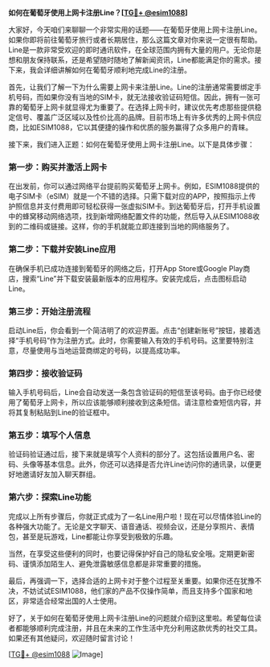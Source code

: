**如何在葡萄牙使用上网卡注册Line？[[TG💪+ @esim1088](https://t.me/s/esim1088)]**

大家好，今天咱们来聊聊一个非常实用的话题——在葡萄牙使用上网卡注册Line。如果你即将前往葡萄牙旅行或者长期居住，那么这篇文章对你来说一定很有帮助。Line是一款非常受欢迎的即时通讯软件，在全球范围内拥有大量的用户。无论你是想和朋友保持联系，还是希望随时随地了解新闻资讯，Line都能满足你的需求。接下来，我会详细讲解如何在葡萄牙顺利地完成Line的注册。

首先，让我们了解一下为什么需要上网卡来注册Line。Line的注册通常需要绑定手机号码，而如果你没有当地的SIM卡，就无法接收验证码短信。因此，拥有一张可靠的葡萄牙上网卡就显得尤为重要了。在选择上网卡时，建议优先考虑那些提供稳定信号、覆盖广泛区域以及性价比高的品牌。目前市场上有许多优秀的上网卡供应商，比如ESIM1088，它以其便捷的操作和优质的服务赢得了众多用户的青睐。

接下来，我们进入正题：如何在葡萄牙使用上网卡注册Line。以下是具体步骤：

### 第一步：购买并激活上网卡

在出发前，你可以通过网络平台提前购买葡萄牙上网卡。例如，ESIM1088提供的电子SIM卡（eSIM）就是一个不错的选择。只需下载对应的APP，按照指示上传护照信息并支付费用即可轻松获得一张虚拟SIM卡。到达葡萄牙后，打开手机设置中的蜂窝移动网络选项，找到新增网络配置文件的功能，然后导入从ESIM1088收到的二维码或链接。这样，你的手机就能立即连接到当地的网络服务了。

### 第二步：下载并安装Line应用

在确保手机已成功连接到葡萄牙的网络之后，打开App Store或Google Play商店，搜索“Line”并下载安装最新版本的应用程序。安装完成后，点击图标启动Line。

### 第三步：开始注册流程

启动Line后，你会看到一个简洁明了的欢迎界面。点击“创建新账号”按钮，接着选择“手机号码”作为注册方式。此时，你需要输入有效的手机号码。这里要特别注意，尽量使用与当地运营商绑定的号码，以提高成功率。

### 第四步：接收验证码

输入手机号码后，Line会自动发送一条包含验证码的短信至该号码。由于你已经使用了葡萄牙上网卡，所以应该能够顺利接收到这条短信。请注意检查短信内容，并将其复制粘贴到Line的验证框中。

### 第五步：填写个人信息

验证码验证通过后，接下来就是填写个人资料的部分了。这包括设置用户名、密码、头像等基本信息。此外，你还可以选择是否允许Line访问你的通讯录，以便更好地邀请好友加入聊天群组。

### 第六步：探索Line功能

完成以上所有步骤后，你就正式成为了一名Line用户啦！现在可以尽情体验Line的各种强大功能了。无论是文字聊天、语音通话、视频会议，还是分享照片、表情包，甚至是玩游戏，Line都能让你享受到极致的乐趣。

当然，在享受这些便利的同时，也要记得保护好自己的隐私安全哦。定期更新密码、谨慎添加陌生人、避免泄露敏感信息都是非常重要的措施。

最后，再强调一下，选择合适的上网卡对于整个过程至关重要。如果你还在犹豫不决，不妨试试ESIM1088，他们家的产品不仅操作简单，而且支持多个国家和地区，非常适合经常出国的人士使用。

好了，关于如何在葡萄牙使用上网卡注册Line的问题就介绍到这里啦。希望每位读者都能够顺利完成注册，并且在未来的工作生活中充分利用这款优秀的社交工具。如果还有其他疑问，欢迎随时留言讨论！

[[TG💪+ @esim1088](https://t.me/s/esim1088) ![Image](https://i.postimg.cc/4NQfJmqS/Snipaste-2025-05-13-00-14-12.png)]